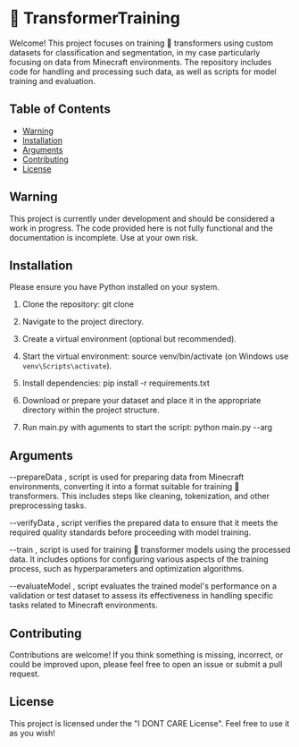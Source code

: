 # :hugs: TransformerTraining

Welcome! 
This project focuses on training :hugs: transformers using custom datasets for classification and segmentation, in my case particularly focusing on data from Minecraft environments. 
The repository includes code for handling and processing such data, as well as scripts for model training and evaluation.

## Table of Contents
- [Warning](#warning)
- [Installation](#installation)
- [Arguments](#arguments)
- [Contributing](#contributing)
- [License](#license)

## Warning

This project is currently under development and should be considered a work in progress. 
The code provided here is not fully functional and the documentation is incomplete. Use at your own risk.

## Installation

Please ensure you have Python installed on your system.

1. Clone the repository: git clone     

2. Navigate to the project directory.

3. Create a virtual environment (optional but recommended).

4. Start the virtual environment: source venv/bin/activate (on Windows use `venv\Scripts\activate`).

5. Install dependencies: pip install -r requirements.txt

6. Download or prepare your dataset and place it in the appropriate directory within the project structure.

7. Run main.py with aguments to start the script: python main.py --arg 

## Arguments

--prepareData , script is used for preparing data from Minecraft environments, converting it into a format suitable for training :hugs: transformers. This includes steps like cleaning, tokenization, and other preprocessing tasks.

--verifyData , script verifies the prepared data to ensure that it meets the required quality standards before proceeding with model training.

--train , script is used for training :hugs: transformer models using the processed data. It includes options for configuring various aspects of the training process, such as hyperparameters and optimization algorithms.

--evaluateModel , script evaluates the trained model's performance on a validation or test dataset to assess its effectiveness in handling specific tasks related to Minecraft environments.

## Contributing

Contributions are welcome! If you think something is missing, incorrect, or could be improved upon, please feel free to open an issue or submit a pull request.

## License

This project is licensed under the "I DONT CARE License". Feel free to use it as you wish!
